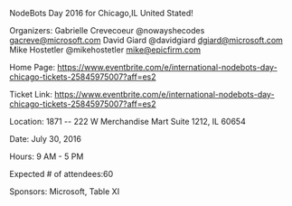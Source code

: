 NodeBots Day 2016 for Chicago,IL United Stated!

Organizers: Gabrielle Crevecoeur @nowayshecodes gacreve@microsoft.com
            David Giard @davidgiard  dgiard@microsoft.com
            Mike Hostetler @mikehostetler  mike@epicfirm.com

Home Page: https://www.eventbrite.com/e/international-nodebots-day-chicago-tickets-25845975007?aff=es2

Ticket Link: https://www.eventbrite.com/e/international-nodebots-day-chicago-tickets-25845975007?aff=es2

Location: 1871 -- 222 W Merchandise Mart Suite 1212, IL 60654

Date: July 30, 2016

Hours: 9 AM - 5 PM

Expected # of attendees:60

Sponsors: Microsoft, Table XI 

